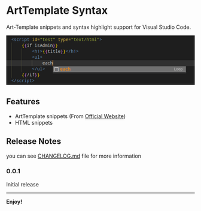 # ArtTemplate Syntax

Art-Template snippets and syntax highlight support for Visual Studio Code.

![feature X](images/art-snippet.png)

## Features
- ArtTemplate snippets (From [Official Website](https://aui.github.io/art-template/docs/syntax.html))
- HTML snippets

<!-- > Tip: Many popular extensions utilize animations. This is an excellent way to show off your extension! We recommend short, focused animations that are easy to follow. -->

## Release Notes

you can see [CHANGELOG.md](CHANGELOG.md) file for more information

### 0.0.1

Initial release

---

**Enjoy!**
